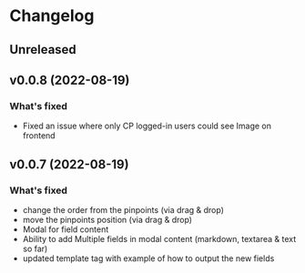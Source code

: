 # Changelog

## Unreleased

## v0.0.8 (2022-08-19)

### What's fixed

- Fixed an issue where only CP logged-in users could see Image on frontend

## v0.0.7 (2022-08-19)

### What's fixed

- change the order from the pinpoints (via drag & drop)
- move the pinpoints position (via drag & drop)
- Modal for field content
- Ability to add Multiple fields in modal content (markdown, textarea & text so far)
- updated template tag with example of how to output the new fields
